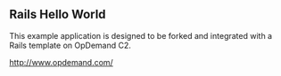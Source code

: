 Rails Hello World
-----------------
This example application is designed to be forked and integrated with a Rails template on OpDemand C2.

http://www.opdemand.com/
